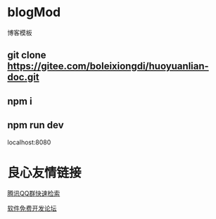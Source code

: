 # blogMod
博客模板


## git clone https://gitee.com/boleixiongdi/huoyuanlian-doc.git

## npm i

## npm run dev

localhost:8080


 # 良心友情链接

[腾讯QQ群快速检索](http://u.720life.cn/s/8cf73f7c)

[软件免费开发论坛](http://u.720life.cn/s/bbb01dc0)